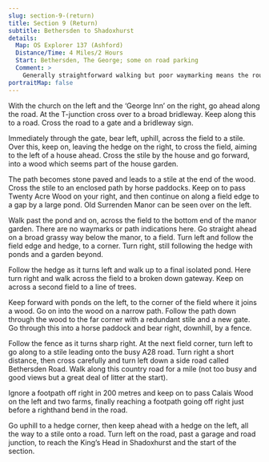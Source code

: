 ```yaml
---
slug: section-9-(return)
title: Section 9 (Return)
subtitle: Bethersden to Shadoxhurst
details:
  Map: OS Explorer 137 (Ashford)
  Distance/Time: 4 Miles/2 Hours
  Start: Bethersden, The George; some on road parking
  Comment: >
    Generally straightforward walking but poor waymarking means the route is not always obvious and the going slow. There is ¾ mile along a country road, rather than ¼ mile along the A28 which was too dangerous to consider.
portraitMap: false
---
```

With the church on the left and the ‘George Inn’ on the right, go ahead along the road. At the T-junction cross over to a broad bridleway. Keep along this to a road. Cross the road to a gate and a bridleway sign.

Immediately through the gate, bear left, uphill, across the field to a stile. Over this, keep on, leaving the hedge on the right, to cross the field, aiming to the left of a house ahead. Cross the stile by the house and go forward, into a wood which seems part of the house garden.

The path becomes stone paved and leads to a stile at the end of the wood. Cross the stile to an enclosed path by horse paddocks. Keep on to pass Twenty Acre Wood on your right, and then continue on along a field edge to a gap by a large pond. Old Surrenden Manor can be seen over on the left.

Walk past the pond and on, across the field to the bottom end of the manor garden. There are no waymarks or path indications here. Go straight ahead on a broad grassy way below the manor, to a field. Turn left and follow the field edge and hedge, to a corner. Turn right, still following the hedge with ponds and a garden beyond.

Follow the hedge as it turns left and walk up to a final isolated pond. Here turn right and walk across the field to a broken down gateway. Keep on across a second field to a line of trees.

Keep forward with ponds on the left, to the corner of the field where it joins a wood. Go on into the wood on a narrow path. Follow the path down through the wood to the far corner with a redundant stile and a new gate. Go through this into a horse paddock and bear right, downhill, by a fence.

Follow the fence as it turns sharp right. At the next field corner, turn left to go along to a stile leading onto the busy A28 road. Turn right a short distance, then cross carefully and turn left down a side road called Bethersden Road. Walk along this country road for a mile (not too busy and good views but a great deal of litter at the start).

Ignore a footpath off right in 200 metres and keep on to pass Calais Wood on the left and two farms, finally reaching a footpath going off right just before a righthand bend in the road.

Go uphill to a hedge corner, then keep ahead with a hedge on the left, all the way to a stile onto a road. Turn left on the road, past a garage and road junction, to reach the King’s Head in Shadoxhurst and the start of the section.


